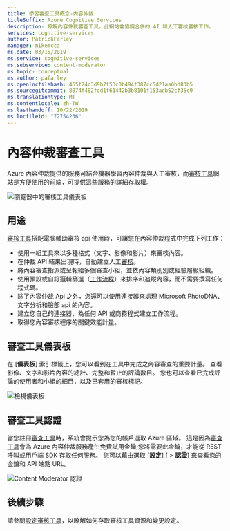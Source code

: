 ```yaml
---
title: 學習審查工具概念-內容仲裁
titleSuffix: Azure Cognitive Services
description: 瞭解內容仲裁審查工具，此網站會協調合併的 AI 和人工審核審核工作。
services: cognitive-services
author: PatrickFarley
manager: mikemcca
ms.date: 03/15/2019
ms.service: cognitive-services
ms.subservice: content-moderator
ms.topic: conceptual
ms.author: pafarley
ms.openlocfilehash: 465f24c3d9b7f53c0b494f387cc5d21aa6bd83b5
ms.sourcegitcommit: 8074f482fcd1f61442b3b8101f153adb52cf35c9
ms.translationtype: MT
ms.contentlocale: zh-TW
ms.lasthandoff: 10/22/2019
ms.locfileid: "72754236"
---
```

# <a name="content-moderator-review-tool"></a>內容仲裁審查工具

Azure 內容仲裁提供的服務可結合機器學習內容仲裁與人工審核，而[審核工具](https://contentmoderator.cognitive.microsoft.com)網站是方便使用的前端，可提供這些服務的詳細存取權。

![瀏覽器中的審核工具儀表板](./images/0-dashboard.png)

## <a name="what-it-does"></a>用途

[審核工具](https://contentmoderator.cognitive.microsoft.com)搭配電腦輔助審核 api 使用時，可讓您在內容仲裁程式中完成下列工作：

- 使用一組工具來以多種格式（文字、影像和影片）來審核內容。
- 在仲裁 API 結果出現時，自動建立人工[審核](../review-api.md#reviews)。
- 將內容審查指派或呈報給多個審查小組，並依內容類別別或經驗層級組織。
- 使用預設或自訂邏輯篩選（[工作流程](../review-api.md#workflows)）來排序和追蹤內容，而不需要撰寫任何程式碼。
- 除了內容仲裁 Api 之外，您還可以使用[連接器](./configure.md#connectors)來處理 Microsoft PhotoDNA、文字分析和臉部 api 的內容。
- 建立您自己的連接器，為任何 API 或商務程式建立工作流程。
- 取得您內容審核程序的關鍵效能計量。

## <a name="review-tool-dashboard"></a>審查工具儀表板

在 [**儀表板**] 索引標籤上，您可以看到在工具中完成之內容審查的重要計量。 查看影像、文字和影片內容的總計、完整和暫止的評論數目。 您也可以查看已完成評論的使用者和小組的細目，以及已套用的審核標記。

![檢視儀表板](images/0-dashboard.png)

## <a name="review-tool-credentials"></a>審查工具認證

當您註冊[審查工具](https://contentmoderator.cognitive.microsoft.com)時，系統會提示您為您的帳戶選取 Azure 區域。 這是因為[審查工具](https://contentmoderator.cognitive.microsoft.com)會為 Azure 內容仲裁服務產生免費試用金鑰;您將需要此金鑰，才能從 REST 呼叫或用戶端 SDK 存取任何服務。 您可以藉由選取 [**設定**] [ > **認證**] 來查看您的金鑰和 API 端點 URL。

![Content Moderator 認證](images/settings-6-credentials.png)

## <a name="next-steps"></a>後續步驟

請參閱[設定審核工具](./configure.md)，以瞭解如何存取審核工具資源和變更設定。